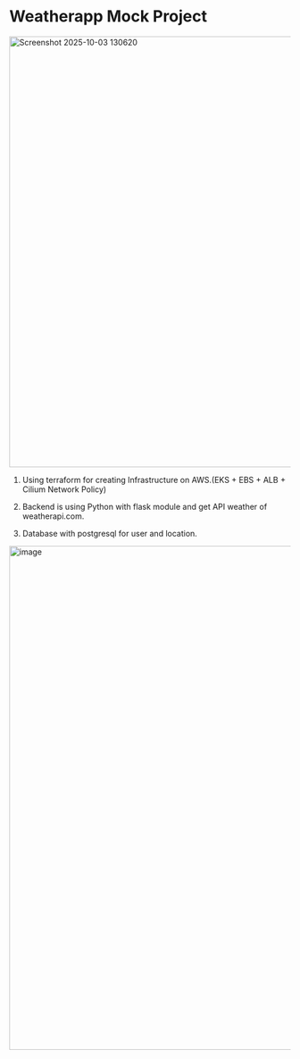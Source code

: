 # Weatherapp Mock Project
<img width="1230" height="772" alt="Screenshot 2025-10-03 130620" src="https://github.com/user-attachments/assets/19428fd1-d1fb-4984-88b4-d3be46278f83" />

1. Using terraform for creating Infrastructure on AWS.(EKS + EBS + ALB + Cilium Network Policy)

2. Backend is using Python with flask module and get API weather of weatherapi.com.

3. Database with postgresql for user and location.

<img width="1866" height="903" alt="image" src="https://github.com/user-attachments/assets/897af9fb-f1fb-48c3-a5d8-39f514912ec5" />
